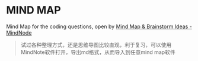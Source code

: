 # MIND MAP
Mind Map for the coding questions, open by [Mind Map & Brainstorm Ideas - MindNode](https://www.mindnode.com/)

> 试过各种整理方式，还是思维导图比较直观，利于复习，可以使用MindNote软件打开，导出md格式，从而导入到任意mind map软件